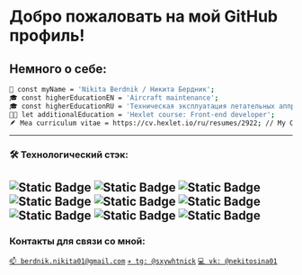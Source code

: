 # Добро пожаловать на мой GitHub профиль! #
## Немного о себе:
```bash
👱 const myName = 'Nikita Berdnik / Никита Бердник';
🎓 const higherEducationEN = 'Aircraft maintenance';
🎓 const higherEducationRU = 'Техническая эксплуатация летательных аппратов и двигателей';
👨‍💻 let additionalEducation = 'Hexlet course: Front-end developer';
🪶 Mea сurriculum vitae = https://cv.hexlet.io/ru/resumes/2922; // My CV
```

---
### 🛠️ Технологический стэк:
![Static Badge](https://img.shields.io/badge/JavaScript-yellow?style=for-the-badge&logoColor=yellow) ![Static Badge](https://img.shields.io/badge/HTML5-940a21?style=for-the-badge&labelColor=940a21) ![Static Badge](https://img.shields.io/badge/CSS3-0091ff?style=for-the-badge&logoColor=00922f&labelColor=940a21&color=0091ff) ![Static Badge](https://img.shields.io/badge/GitHub%20Actions-4fa300?style=for-the-badge&logoColor=red) ![Static Badge](https://img.shields.io/badge/Unix%20Shell%20Scripting-4700a3?style=for-the-badge&logoColor=red)
 ![Static Badge](https://img.shields.io/badge/Unit-Testing-4100c4?style=for-the-badge&logoColor=red&labelColor=ff7070&color=662f5d) ![Static Badge](https://img.shields.io/badge/REACT-1E90FF?style=for-the-badge&labelColor=1E90FF) ![Static Badge](https://img.shields.io/badge/RTK-1E90FF?style=for-the-badge&labelColor=1E90FF) ![Static Badge](https://img.shields.io/badge/TypeScript-1E90FF?style=for-the-badge&labelColor=1E90FF)
---
### Контакты для связи со мной:
[`📫 berdnik.nikita01@gmail.com`](mailto:berdnik.nikita01@gmail.com)  [`✈️ tg: @sxywhtnick`]((https://t.me/Sxywhtnick)) [`💻 vk: @nekitosina01`]((https://vk.com/nekitosina01)) 
